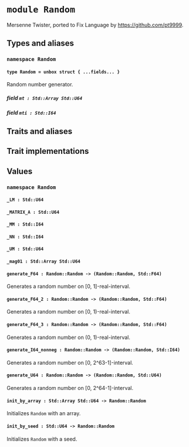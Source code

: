 # `module Random`

Mersenne Twister, ported to Fix Language by https://github.com/pt9999.

## Types and aliases

### `namespace Random`

#### `type Random = unbox struct { ...fields... }`

Random number generator.

##### field `mt : Std::Array Std::U64`

##### field `mti : Std::I64`

## Traits and aliases

## Trait implementations

## Values

### `namespace Random`

#### `_LM : Std::U64`

#### `_MATRIX_A : Std::U64`

#### `_MM : Std::I64`

#### `_NN : Std::I64`

#### `_UM : Std::U64`

#### `_mag01 : Std::Array Std::U64`

#### `generate_F64 : Random::Random -> (Random::Random, Std::F64)`

Generates a random number on [0, 1]-real-interval.

#### `generate_F64_2 : Random::Random -> (Random::Random, Std::F64)`

Generates a random number on [0, 1)-real-interval.

#### `generate_F64_3 : Random::Random -> (Random::Random, Std::F64)`

Generates a random number on (0, 1)-real-interval.

#### `generate_I64_nonneg : Random::Random -> (Random::Random, Std::I64)`

Generates a random number on [0, 2^63-1]-interval.

#### `generate_U64 : Random::Random -> (Random::Random, Std::U64)`

Generates a random number on [0, 2^64-1]-interval.

#### `init_by_array : Std::Array Std::U64 -> Random::Random`

Initializes `Random` with an array.

#### `init_by_seed : Std::U64 -> Random::Random`

Initializes `Random` with a seed.